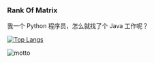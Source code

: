 ### Rank Of Matrix

我一个 Python 程序员，怎么就找了个 Java 工作呢？

[![Top Langs](https://github-readme-stats.vercel.app/api/top-langs/?username=monoglo&layout=compact)](https://github.com/anuraghazra/github-readme-stats)

![motto](https://github.com/danistefanovic/build-your-own-x/raw/master/feynman.png)

<!--
**monoglo/monoglo** is a ✨ _special_ ✨ repository because its `README.md` (this file) appears on your GitHub profile.

Here are some ideas to get you started:

- 🔭 I’m currently working on ...
- 🌱 I’m currently learning ...
- 👯 I’m looking to collaborate on ...
- 🤔 I’m looking for help with ...
- 💬 Ask me about ...
- 📫 How to reach me: ...
- 😄 Pronouns: ...
- ⚡ Fun fact: ...
-->
